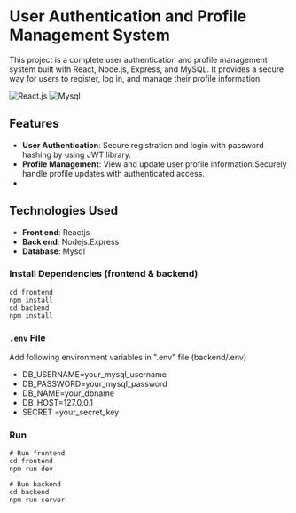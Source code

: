 # User Authentication and Profile Management System
This project is a complete user authentication and profile management system built with React, Node.js, Express, and MySQL. It provides a secure way for users to register, log in, and manage their profile information.


![React.js](https://img.shields.io/badge/React.js-v18.3.1-blue.svg)
![Mysql](https://img.shields.io/badge/Mysql-v8.0.39-green.svg)

## Features
- **User Authentication**: Secure registration and login with password hashing by using JWT library.
- **Profile Management**: View and update user profile information.Securely handle profile updates with authenticated access.
- 
## Technologies Used
-  **Front end**: Reactjs
-  **Back end**: Nodejs.Express
-  **Database**: Mysql


### Install Dependencies (frontend & backend)

```
cd frontend
npm install
cd backend
npm install

```

### `.env` File

  Add following environment variables in ".env" file (backend/.env)

- DB_USERNAME=your_mysql_username
- DB_PASSWORD=your_mysql_password
- DB_NAME=your_dbname
- DB_HOST=127.0.0.1
- SECRET =your_secret_key



### Run

```
# Run frontend 
cd frontend
npm run dev

# Run backend
cd backend
npm run server
```

